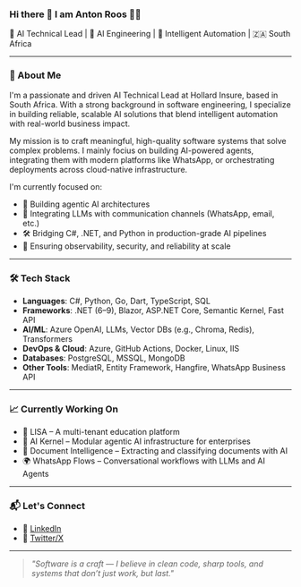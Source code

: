 ### Hi there 👋 I am Anton Roos 👨‍💻

🚀 AI Technical Lead | 🧠 AI Engineering | 🤖 Intelligent Automation | 🇿🇦 South Africa

---

### 💼 About Me
I'm a passionate and driven AI Technical Lead at Hollard Insure, based in South Africa. With a strong background in software engineering, I specialize in building reliable, scalable AI solutions that blend intelligent automation with real-world business impact.

My mission is to craft meaningful, high-quality software systems that solve complex problems. I mainly focius on building AI-powered agents, integrating them with modern platforms like WhatsApp, or orchestrating deployments across cloud-native infrastructure.

I'm currently focused on:
- 🧠 Building agentic AI architectures
- 💬 Integrating LLMs with communication channels (WhatsApp, email, etc.)
- 🛠️ Bridging C#, .NET, and Python in production-grade AI pipelines
- 🔐 Ensuring observability, security, and reliability at scale

---

### 🛠 Tech Stack

- **Languages**: C#, Python, Go, Dart, TypeScript, SQL
- **Frameworks**: .NET (6–9), Blazor, ASP.NET Core, Semantic Kernel, Fast API
- **AI/ML**: Azure OpenAI, LLMs, Vector DBs (e.g., Chroma, Redis), Transformers
- **DevOps & Cloud**: Azure, GitHub Actions, Docker, Linux, IIS
- **Databases**: PostgreSQL, MSSQL, MongoDB
- **Other Tools**: MediatR, Entity Framework, Hangfire, WhatsApp Business API

---

### 📈 Currently Working On
- 🎯 LISA – A multi-tenant education platform
- 🤖 AI Kernel – Modular agentic AI infrastructure for enterprises
- 🧩 Document Intelligence – Extracting and classifying documents with AI
- 🌍 WhatsApp Flows – Conversational workflows with LLMs and AI Agents

---

### 📬 Let's Connect

- 💼 [LinkedIn](https://www.linkedin.com/in/anton-roos/)
- 💬 [Twitter/X](https://twitter.com/antonieroos)

---

> *"Software is a craft — I believe in clean code, sharp tools, and systems that don’t just work, but last."*

